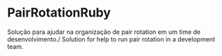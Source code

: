 PairRotationRuby
================

Solução para ajudar na organização de pair rotation em um time de desenvolvimento./ Solution for help to run pair rotation in a development team.

